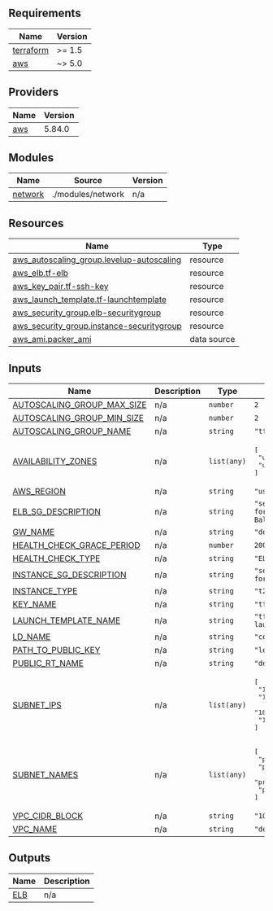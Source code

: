 <!-- BEGIN_TF_DOCS -->
## Requirements

| Name | Version |
|------|---------|
| <a name="requirement_terraform"></a> [terraform](#requirement\_terraform) | >= 1.5 |
| <a name="requirement_aws"></a> [aws](#requirement\_aws) | ~> 5.0 |

## Providers

| Name | Version |
|------|---------|
| <a name="provider_aws"></a> [aws](#provider\_aws) | 5.84.0 |

## Modules

| Name | Source | Version |
|------|--------|---------|
| <a name="module_network"></a> [network](#module\_network) | ./modules/network | n/a |

## Resources

| Name | Type |
|------|------|
| [aws_autoscaling_group.levelup-autoscaling](https://registry.terraform.io/providers/hashicorp/aws/latest/docs/resources/autoscaling_group) | resource |
| [aws_elb.tf-elb](https://registry.terraform.io/providers/hashicorp/aws/latest/docs/resources/elb) | resource |
| [aws_key_pair.tf-ssh-key](https://registry.terraform.io/providers/hashicorp/aws/latest/docs/resources/key_pair) | resource |
| [aws_launch_template.tf-launchtemplate](https://registry.terraform.io/providers/hashicorp/aws/latest/docs/resources/launch_template) | resource |
| [aws_security_group.elb-securitygroup](https://registry.terraform.io/providers/hashicorp/aws/latest/docs/resources/security_group) | resource |
| [aws_security_group.instance-securitygroup](https://registry.terraform.io/providers/hashicorp/aws/latest/docs/resources/security_group) | resource |
| [aws_ami.packer_ami](https://registry.terraform.io/providers/hashicorp/aws/latest/docs/data-sources/ami) | data source |

## Inputs

| Name | Description | Type | Default | Required |
|------|-------------|------|---------|:--------:|
| <a name="input_AUTOSCALING_GROUP_MAX_SIZE"></a> [AUTOSCALING\_GROUP\_MAX\_SIZE](#input\_AUTOSCALING\_GROUP\_MAX\_SIZE) | n/a | `number` | `2` | no |
| <a name="input_AUTOSCALING_GROUP_MIN_SIZE"></a> [AUTOSCALING\_GROUP\_MIN\_SIZE](#input\_AUTOSCALING\_GROUP\_MIN\_SIZE) | n/a | `number` | `2` | no |
| <a name="input_AUTOSCALING_GROUP_NAME"></a> [AUTOSCALING\_GROUP\_NAME](#input\_AUTOSCALING\_GROUP\_NAME) | n/a | `string` | `"tf-autoscaling"` | no |
| <a name="input_AVAILABILITY_ZONES"></a> [AVAILABILITY\_ZONES](#input\_AVAILABILITY\_ZONES) | n/a | `list(any)` | <pre>[<br/>  "us-east-1a",<br/>  "us-east-1b"<br/>]</pre> | no |
| <a name="input_AWS_REGION"></a> [AWS\_REGION](#input\_AWS\_REGION) | n/a | `string` | `"us-east-1"` | no |
| <a name="input_ELB_SG_DESCRIPTION"></a> [ELB\_SG\_DESCRIPTION](#input\_ELB\_SG\_DESCRIPTION) | n/a | `string` | `"security group for Elastic Load Balancer"` | no |
| <a name="input_GW_NAME"></a> [GW\_NAME](#input\_GW\_NAME) | n/a | `string` | `"demo-gw"` | no |
| <a name="input_HEALTH_CHECK_GRACE_PERIOD"></a> [HEALTH\_CHECK\_GRACE\_PERIOD](#input\_HEALTH\_CHECK\_GRACE\_PERIOD) | n/a | `number` | `200` | no |
| <a name="input_HEALTH_CHECK_TYPE"></a> [HEALTH\_CHECK\_TYPE](#input\_HEALTH\_CHECK\_TYPE) | n/a | `string` | `"ELB"` | no |
| <a name="input_INSTANCE_SG_DESCRIPTION"></a> [INSTANCE\_SG\_DESCRIPTION](#input\_INSTANCE\_SG\_DESCRIPTION) | n/a | `string` | `"security group for instances"` | no |
| <a name="input_INSTANCE_TYPE"></a> [INSTANCE\_TYPE](#input\_INSTANCE\_TYPE) | n/a | `string` | `"t2.micro"` | no |
| <a name="input_KEY_NAME"></a> [KEY\_NAME](#input\_KEY\_NAME) | n/a | `string` | `"tf-ssh-key"` | no |
| <a name="input_LAUNCH_TEMPLATE_NAME"></a> [LAUNCH\_TEMPLATE\_NAME](#input\_LAUNCH\_TEMPLATE\_NAME) | n/a | `string` | `"tf-launchtemplate"` | no |
| <a name="input_LD_NAME"></a> [LD\_NAME](#input\_LD\_NAME) | n/a | `string` | `"centos"` | no |
| <a name="input_PATH_TO_PUBLIC_KEY"></a> [PATH\_TO\_PUBLIC\_KEY](#input\_PATH\_TO\_PUBLIC\_KEY) | n/a | `string` | `"levelup_key.pub"` | no |
| <a name="input_PUBLIC_RT_NAME"></a> [PUBLIC\_RT\_NAME](#input\_PUBLIC\_RT\_NAME) | n/a | `string` | `"demo-rt"` | no |
| <a name="input_SUBNET_IPS"></a> [SUBNET\_IPS](#input\_SUBNET\_IPS) | n/a | `list(any)` | <pre>[<br/>  "10.0.1.0/24",<br/>  "10.0.2.0/24",<br/>  "10.0.3.0/24",<br/>  "10.0.4.0/24"<br/>]</pre> | no |
| <a name="input_SUBNET_NAMES"></a> [SUBNET\_NAMES](#input\_SUBNET\_NAMES) | n/a | `list(any)` | <pre>[<br/>  "public-subnet-A",<br/>  "public-subnet-B",<br/>  "private-subnet-A",<br/>  "private-subnet-B"<br/>]</pre> | no |
| <a name="input_VPC_CIDR_BLOCK"></a> [VPC\_CIDR\_BLOCK](#input\_VPC\_CIDR\_BLOCK) | n/a | `string` | `"10.0.0.0/16"` | no |
| <a name="input_VPC_NAME"></a> [VPC\_NAME](#input\_VPC\_NAME) | n/a | `string` | `"demo-vpc"` | no |

## Outputs

| Name | Description |
|------|-------------|
| <a name="output_ELB"></a> [ELB](#output\_ELB) | n/a |
<!-- END_TF_DOCS -->